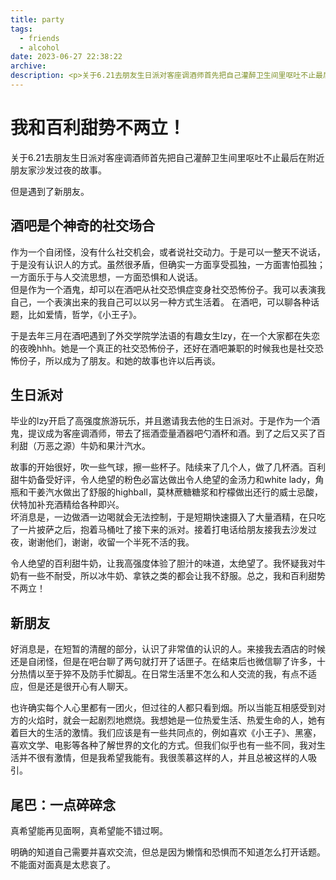```yaml
---
title: party
tags:
  - friends
  - alcohol
date: 2023-06-27 22:38:22
archive:
description: <p>关于6.21去朋友生日派对客座调酒师首先把自己灌醉卫生间里呕吐不止最后在附近朋友家沙发过夜的故事。</p></br>但是遇到了新朋友。
---
```


# 我和百利甜势不两立！

关于6.21去朋友生日派对客座调酒师首先把自己灌醉卫生间里呕吐不止最后在附近朋友家沙发过夜的故事。

但是遇到了新朋友。

## 酒吧是个神奇的社交场合

作为一个自闭怪，没有什么社交机会，或者说社交动力。于是可以一整天不说话，于是没有认识人的方式。虽然很矛盾，但确实一方面享受孤独，一方面害怕孤独；一方面乐于与人交流思想，一方面恐惧和人说话。</br>
但是作为一个酒鬼，却可以在酒吧从社交恐惧症变身社交恐怖份子。我可以表演我自己，一个表演出来的我自己可以以另一种方式生活着。
在酒吧，可以聊各种话题，比如爱情，哲学，《小王子》。

于是去年三月在酒吧遇到了外交学院学法语的有趣女生lzy，在一个大家都在失恋的夜晚hhh。她是一个真正的社交恐怖份子，还好在酒吧兼职的时候我也是社交恐怖份子，所以成为了朋友。和她的故事也许以后再谈。

## 生日派对

毕业的lzy开启了高强度旅游玩乐，并且邀请我去他的生日派对。于是作为一个酒鬼，提议成为客座调酒师，带去了摇酒壶量酒器吧勺酒杯和酒。到了之后又买了百利甜（万恶之源）牛奶和果汁汽水。

故事的开始很好，吹一些气球，擦一些杯子。陆续来了几个人，做了几杯酒。百利甜牛奶备受好评，令人绝望的粉色必富达做出令人绝望的金汤力和white lady，角瓶和干姜汽水做出了舒服的highball，莫林蔗糖糖浆和柠檬做出还行的威士忌酸，伏特加补充酒精给各种即兴。</br>
坏消息是，一边做酒一边喝就会无法控制，于是短期快速摄入了大量酒精，在只吃了一片披萨之后，抱着马桶吐了接下来的派对。接着打电话给朋友接我去沙发过夜，谢谢他们，谢谢，收留一个半死不活的我。

令人绝望的百利甜牛奶，让我高强度体验了胆汁的味道，太绝望了。我怀疑我对牛奶有一些不耐受，所以冰牛奶、拿铁之类的都会让我不舒服。总之，我和百利甜势不两立！

## 新朋友

好消息是，在短暂的清醒的部分，认识了非常值的认识的人。来接我去酒店的时候还是自闭怪，但是在吧台聊了两句就打开了话匣子。在结束后也微信聊了许多，十分热情以至于猝不及防手忙脚乱。在日常生活里不怎么和人交流的我，有点不适应，但是还是很开心有人聊天。

也许确实每个人心里都有一团火，但过往的人都只看到烟。所以当能互相感受到对方的火焰时，就会一起剧烈地燃烧。我想她是一位热爱生活、热爱生命的人，她有着巨大的生活的激情。我们应该是有一些共同点的，例如喜欢《小王子》、黑塞，喜欢文学、电影等各种了解世界的文化的方式。但我们似乎也有一些不同，我对生活并不很有激情，但是我希望我能有。我很羡慕这样的人，并且总被这样的人吸引。

## 尾巴：一点碎碎念

真希望能再见面啊，真希望能不错过啊。

明确的知道自己需要并喜欢交流，但总是因为懒惰和恐惧而不知道怎么打开话题。不能面对面真是太悲哀了。
